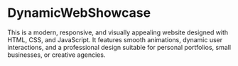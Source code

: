 # DynamicWebShowcase
This is a modern, responsive, and visually appealing website designed with HTML, CSS, and JavaScript. It features smooth animations, dynamic user interactions, and a professional design suitable for personal portfolios, small businesses, or creative agencies.
